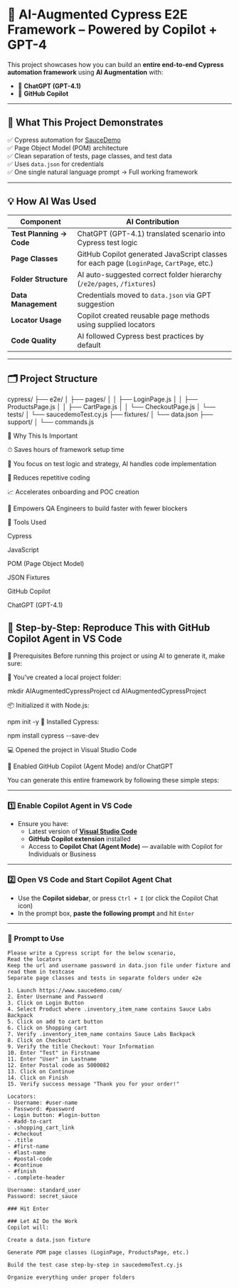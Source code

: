 # 🤖 AI-Augmented Cypress E2E Framework – Powered by Copilot + GPT-4

This project showcases how you can build an **entire end-to-end Cypress automation framework** using **AI Augmentation** with:

- 🧠 **ChatGPT (GPT-4.1)**
- 🤖 **GitHub Copilot**

---

## 🚀 What This Project Demonstrates

✅ Cypress automation for [SauceDemo](https://www.saucedemo.com)  
✅ Page Object Model (POM) architecture  
✅ Clean separation of tests, page classes, and test data  
✅ Uses `data.json` for credentials  
✅ One single natural language prompt → Full working framework

---

## 💡 How AI Was Used

| Component | AI Contribution |
|----------|------------------|
| **Test Planning → Code** | ChatGPT (GPT-4.1) translated scenario into Cypress test logic |
| **Page Classes** | GitHub Copilot generated JavaScript classes for each page (`LoginPage`, `CartPage`, etc.) |
| **Folder Structure** | AI auto-suggested correct folder hierarchy (`/e2e/pages`, `/fixtures`) |
| **Data Management** | Credentials moved to `data.json` via GPT suggestion |
| **Locator Usage** | Copilot created reusable page methods using supplied locators |
| **Code Quality** | AI followed Cypress best practices by default |

---

## 🗂️ Project Structure

cypress/
├── e2e/
│ ├── pages/
│ │ ├── LoginPage.js
│ │ ├── ProductsPage.js
│ │ ├── CartPage.js
│ │ └── CheckoutPage.js
│ └── tests/
│ └── saucedemoTest.cy.js
├── fixtures/
│ └── data.json
├── support/
│ └── commands.js

🎯 Why This Is Important

⏱ Saves hours of framework setup time

🧠 You focus on test logic and strategy, AI handles code implementation

🧹 Reduces repetitive coding

📈 Accelerates onboarding and POC creation

🤖 Empowers QA Engineers to build faster with fewer blockers

📌 Tools Used

Cypress

JavaScript

POM (Page Object Model)

JSON Fixtures

GitHub Copilot

ChatGPT (GPT-4.1)

## 🤖 Step-by-Step: Reproduce This with GitHub Copilot Agent in VS Code

🧱 Prerequisites
Before running this project or using AI to generate it, make sure:

📁 You’ve created a local project folder:

mkdir AIAugmentedCypressProject
cd AIAugmentedCypressProject

📦 Initialized it with Node.js:

npm init -y
🧪 Installed Cypress:

npm install cypress --save-dev

💻 Opened the project in Visual Studio Code

🧠 Enabled GitHub Copilot (Agent Mode) and/or ChatGPT

You can generate this entire framework by following these simple steps:

---

### 1️⃣ Enable Copilot Agent in VS Code

- Ensure you have:
  - Latest version of **[Visual Studio Code](https://code.visualstudio.com/)**
  - **GitHub Copilot extension** installed
  - Access to **Copilot Chat (Agent Mode)** — available with Copilot for Individuals or Business

---

### 2️⃣ Open VS Code and Start Copilot Agent Chat

- Use the **Copilot sidebar**, or press `Ctrl + I` (or click the Copilot Chat icon)
- In the prompt box, **paste the following prompt** and hit `Enter`

---

### 🧠 Prompt to Use

```plaintext
Please write a Cypress script for the below scenario,
Read the locators 
Keep the url and username password in data.json file under fixture and read them in testcase
Separate page classes and tests in separate folders under e2e

1. Launch https://www.saucedemo.com/
2. Enter Username and Password
3. Click on Login Button
4. Select Product where .inventory_item_name contains Sauce Labs Backpack
5. Click on add to cart button
6. Click on Shopping cart
7. Verify .inventory_item_name contains Sauce Labs Backpack
8. Click on Checkout
9. Verify the title Checkout: Your Information
10. Enter "Test" in Firstname
11. Enter "User" in Lastname 
12. Enter Postal code as 5000082
13. Click on Continue
14. Click on Finish
15. Verify success message "Thank you for your order!"

Locators:
- Username: #user-name
- Password: #password
- Login button: #login-button
- #add-to-cart
- .shopping_cart_link
- #checkout
- .title
- #first-name
- #last-name
- #postal-code
- #continue
- #finish
- .complete-header

Username: standard_user
Password: secret_sauce

### Hit Enter

### Let AI Do the Work
Copilot will:

Create a data.json fixture

Generate POM page classes (LoginPage, ProductsPage, etc.)

Build the test case step-by-step in saucedemoTest.cy.js

Organize everything under proper folders
